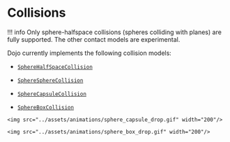 # Collisions 

!!! info
    Only sphere-halfspace collisions (spheres colliding with planes) are fully supported. The other contact models are experimental.

Dojo currently implements the following collision models: 

- [`SphereHalfSpaceCollision`](@ref)

- [`SphereSphereCollision`](@ref)

- [`SphereCapsuleCollision`](@ref)

- [`SphereBoxCollision`](@ref)
```@raw html
<img src="../assets/animations/sphere_capsule_drop.gif" width="200"/>
```
```@raw html
<img src="../assets/animations/sphere_box_drop.gif" width="200"/>
```